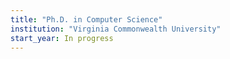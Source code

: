 ```yaml
---
title: "Ph.D. in Computer Science"
institution: "Virginia Commonwealth University"
start_year: In progress
---
```

